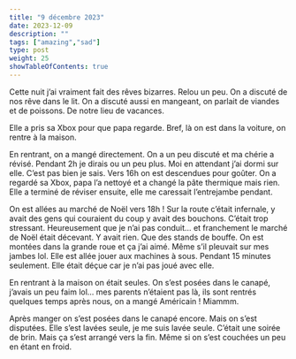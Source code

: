 ```yaml
---
title: "9 décembre 2023"
date: 2023-12-09
description: ""
tags: ["amazing","sad"]
type: post
weight: 25
showTableOfContents: true
---
```


Cette nuit j’ai vraiment fait des rêves bizarres. Relou un peu. On a discuté de nos rêve dans le lit. On a discuté aussi en mangeant, on parlait de viandes et de poissons. De notre lieu de vacances. 

Elle a pris sa Xbox pour que papa regarde. Bref, là on est dans la voiture, on rentre à la maison. 

En rentrant, on a mangé directement. On a un peu discuté et ma chérie a révisé. Pendant 2h je dirais ou un peu plus. Moi en attendant j’ai dormi sur elle. C’est pas bien je sais. Vers 16h on est descendues pour goûter. On a regardé sa Xbox, papa l’a nettoyé et a changé la pâte thermique mais rien. Elle a terminé de réviser ensuite, elle me caressait l’entrejambe pendant. 

On est allées au marché de Noël vers 18h ! Sur la route c’était infernale, y avait des gens qui couraient du coup y avait des bouchons. C’était trop stressant. Heureusement que je n’ai pas conduit… et franchement le marché de Noël était décevant. Y avait rien. Que des stands de bouffe. On est montées dans la grande roue et ça j’ai aimé. Même s’il pleuvait sur mes jambes lol. Elle est allée jouer aux machines à sous. Pendant 15 minutes seulement. Elle était déçue car je n’ai pas joué avec elle. 

En rentrant à la maison on était seules. On s’est posées dans le canapé, j’avais un peu faim lol… mes parents n’étaient pas là, ils sont rentrés quelques temps après nous, on a mangé Américain ! Miammm. 

Après manger on s’est posées dans le canapé encore. Mais on s’est disputées. Elle s’est lavées seule, je me suis lavée seule. C’était une soirée de brin. Mais ça s’est arrangé vers la fin. Même si on s’est couchées un peu en étant en froid. 